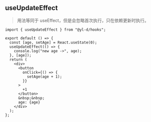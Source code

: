 ## useUpdateEffect

> 用法等同于 useEffect，但是会忽略首次执行，只在依赖更新时执行。

```tsx | react
import { useUpdateEffect } from "@yl-d/hooks";

export default () => {
  const [age, setAge] = React.useState(0);
  useUpdateEffect(() => {
    console.log("new age ->", age);
  }, [age]);
  return (
    <div>
      <button
        onClick={() => {
          setAge(age + 1);
        }}
      >
        +1
      </button>
      &nbsp;&nbsp;
      age: {age}
    </div>
  );
};
```